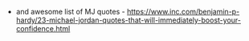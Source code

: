 - and awesome list of MJ quotes - https://www.inc.com/benjamin-p-hardy/23-michael-jordan-quotes-that-will-immediately-boost-your-confidence.html

